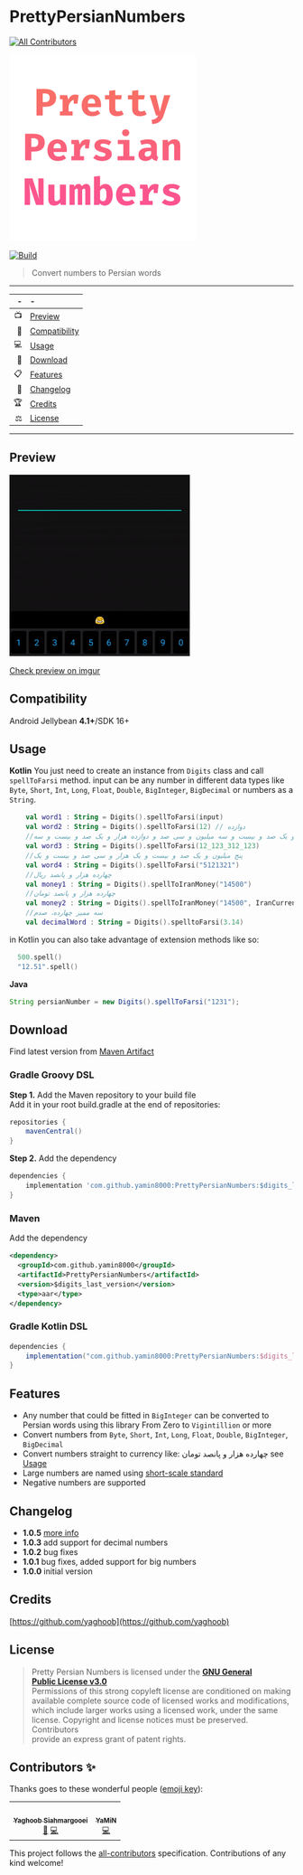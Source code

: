 # PrettyPersianNumbers

<!-- ALL-CONTRIBUTORS-BADGE:START - Do not remove or modify this section -->
[![All Contributors](https://img.shields.io/badge/all_contributors-2-orange.svg?style=flat-square)](#contributors-)
<!-- ALL-CONTRIBUTORS-BADGE:END -->

<img src="logo.png" title="" alt="logo" data-align="center">

  [![Build](https://api.travis-ci.com/yamin8000/PrettyPersianNumbers.svg?branch=master)](https://travis-ci.com/github/yamin8000/PrettyPersianNumbers)

> Convert numbers to Persian words  

---  

| -     | -                               |
| -----:|:------------------------------- |
| 📺    | [Preview](#Preview)             |
| 📱    | [Compatibility](#Compatibility) |
| 💻    | [Usage](#Usage)                 |
| 📩    | [Download](#Download)           |
| 📋    | [Features](#Features)           |
| 🧾    | [Changelog](#Changelog)         |
| 🏆    | [Credits](#Credits)             |
| ⚖️    | [License](#License)             |

---

## Preview

![ScreenShot](/screen.gif)

[Check preview on imgur](https://imgur.com/unZlSke)

## Compatibility

  Android Jellybean **4.1+**/SDK 16+  

## Usage

**Kotlin**
You just need to create an instance from `Digits` class and call `spellToFarsi` method. input can be any number in different data types like `Byte`, `Short`, `Int`, `Long`, `Float`, `Double`, `BigInteger`, `BigDecimal` or numbers as a `String`.

```kotlin
    val word1 : String = Digits().spellToFarsi(input)
    val word2 : String = Digits().spellToFarsi(12) // دوازده
    //دوازده میلیارد و یک صد و بیست و سه میلیون و سی صد و دوازده هزار و یک صد و بیست و سه
    val word3 : String = Digits().spellToFarsi(12_123_312_123)
    //پنج میلیون و یک صد و بیست و یک هزار و سی صد و بیست و یک
    val word4 : String = Digits().spellToFarsi("5121321")
    //چهارده هزار و پانصد ریال
    val money1 : String = Digits().spellToIranMoney("14500")
    //چهارده هزار و پانصد تومان
    val money2 : String = Digits().spellToIranMoney("14500", IranCurrency.TOMAN)
    //سه ممیز چهارده، صدم
    val decimalWord : String = Digits().spelltoFarsi(3.14)
```
in Kotlin you can also take advantage of extension methods like so:
```kotlin
  500.spell()
  "12.51".spell()
```

**Java**

```java
String persianNumber = new Digits().spellToFarsi("1231");
```

## Download

Find latest version from [Maven Artifact](https://search.maven.org/artifact/com.github.yamin8000/PrettyPersianNumbers)

### Gradle Groovy DSL

**Step 1.** Add the Maven repository to your build file  
Add it in your root build.gradle at the end of repositories:  

```groovy
repositories {
    mavenCentral()
}
```

**Step 2.** Add the dependency  

```groovy
dependencies {
    implementation 'com.github.yamin8000:PrettyPersianNumbers:$digits_last_version'
}
```

### Maven

 Add the dependency  

```xml
<dependency>
  <groupId>com.github.yamin8000</groupId>
  <artifactId>PrettyPersianNumbers</artifactId>
  <version>$digits_last_version</version>
  <type>aar</type>
</dependency>  
```

### Gradle Kotlin DSL

```groovy
dependencies {
    implementation("com.github.yamin8000:PrettyPersianNumbers:$digits_last_version")
}
```

## Features

- Any number that could be fitted in `BigInteger` can be converted to Persian words using this library From Zero to `Vigintillion` or more
- Convert numbers from `Byte`, `Short`, `Int`, `Long`, `Float`, `Double`, `BigInteger`, `BigDecimal`
- Convert numbers straight to currency like: چهارده هزار و پانصد تومان see [Usage](https://github.com/yamin8000/PrettyPersianNumbers#Usage)
- Large numbers are named using [short-scale standard](https://en.wikipedia.org/wiki/Long_and_short_scales)
- Negative numbers are supported

## Changelog

- **1.0.5** [more info](https://github.com/yamin8000/PrettyPersianNumbers/releases/tag/1.0.5)
- **1.0.3** add support for decimal numbers
- **1.0.2** bug fixes
- **1.0.1** bug fixes, added support for big numbers
- **1.0.0** initial version

## Credits

  [https://github.com/yaghoob](https://github.com/yaghoob)

## License

> Pretty Persian Numbers is licensed under the **[GNU General  
> Public License v3.0](./LICENSE)**  
> Permissions of this strong copyleft license are conditioned on making  
> available complete source code of licensed works and modifications,  
> which include larger works using a licensed work, under the same  
> license. Copyright and license notices must be preserved. Contributors  
> provide an express grant of patent rights.

## Contributors ✨

Thanks goes to these wonderful people ([emoji key](https://allcontributors.org/docs/en/emoji-key)):

<!-- ALL-CONTRIBUTORS-LIST:START - Do not remove or modify this section -->
<!-- prettier-ignore-start -->
<!-- markdownlint-disable -->
<table>
  <tr>
    <td align="center"><a href="http://yyss.ir"><img src="https://avatars.githubusercontent.com/u/9123711?v=4?s=100" width="100px;" alt=""/><br /><sub><b>Yaghoob Siahmargooei</b></sub></a><br /><a href="https://github.com/yamin8000/PrettyPersianNumbers/issues?q=author%3Ayaghoob" title="Bug reports">🐛</a> <a href="https://github.com/yamin8000/PrettyPersianNumbers/commits?author=yaghoob" title="Code">💻</a></td>
    <td align="center"><a href="https://github.com/yamin8000"><img src="https://avatars.githubusercontent.com/u/5001708?v=4?s=100" width="100px;" alt=""/><br /><sub><b>YaMiN</b></sub></a><br /><a href="https://github.com/yamin8000/PrettyPersianNumbers/commits?author=yamin8000" title="Code">💻</a></td>
  </tr>
</table>

<!-- markdownlint-restore -->
<!-- prettier-ignore-end -->

<!-- ALL-CONTRIBUTORS-LIST:END -->

This project follows the [all-contributors](https://github.com/all-contributors/all-contributors) specification. Contributions of any kind welcome!
